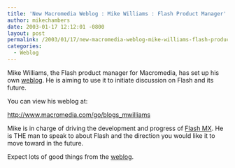```yaml
---
title: 'New Macromedia Weblog : Mike Williams : Flash Product Manager'
author: mikechambers
date: 2003-01-17 12:12:01 -0800
layout: post
permalink: /2003/01/17/new-macromedia-weblog-mike-williams-flash-product-manager/
categories:
  - Weblog
---
```



Mike Williams, the Flash product manager for Macromedia, has set up his own [weblog][1]. He is aiming to use it to initiate discussion on Flash and its future.

You can view his weblog at:

<http://www.macromedia.com/go/blogs_mwilliams>

Mike is in charge of driving the development and progress of [Flash MX][2]. He is THE man to speak to about Flash and the direction you would like it to move toward in the future.

Expect lots of good things from the [weblog][1].

 [1]: http://www.macromedia.com/go/blogs_mwilliams
 [2]: http://www.macromedia.com/software/flash/